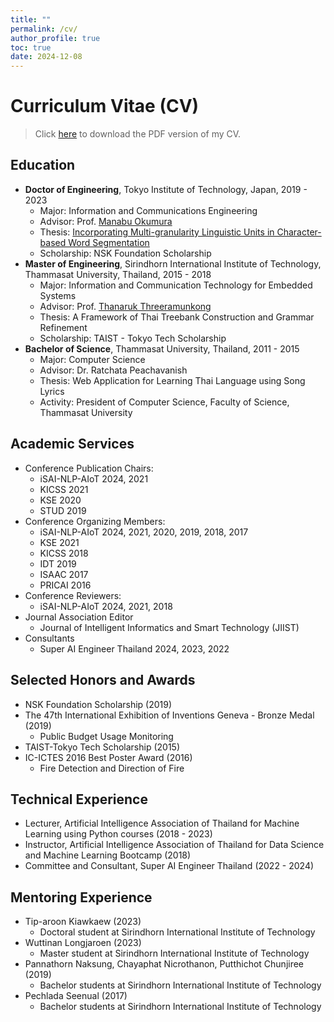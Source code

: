 ```yaml
---
title: ""
permalink: /cv/
author_profile: true
toc: true
date: 2024-12-08
---
```


# Curriculum Vitae (CV)
> Click [here](/assets/files/thodsaporn-chayintr-web-cv.pdf) to download the PDF version of my CV.

## Education
- **Doctor of Engineering**, Tokyo Institute of Technology, Japan, 2019 - 2023
    - Major: Information and Communications Engineering
    - Advisor: Prof. [Manabu Okumura](http://www.lr.pi.titech.ac.jp/~oku/index-e.html)
    - Thesis: [Incorporating Multi-granularity Linguistic Units in Character-based Word Segmentation](https://t2r2.star.titech.ac.jp/cgi-bin/publicationinfo.cgi?q_publication_content_number=CTT100902372)
    - Scholarship: NSK Foundation Scholarship
- **Master of Engineering**, Sirindhorn International Institute of Technology, Thammasat University, Thailand, 2015 - 2018
    - Major: Information and Communication Technology for Embedded Systems
    - Advisor: Prof. [Thanaruk Threeramunkong](https://www.siit.tu.ac.th/page_bx.php?cid=106&cno=58&show=)
    - Thesis: A Framework of Thai Treebank Construction and Grammar Refinement 
    - Scholarship: TAIST - Tokyo Tech Scholarship
- **Bachelor of Science**, Thammasat University, Thailand, 2011 - 2015
    - Major: Computer Science
    - Advisor: Dr. Ratchata Peachavanish
    - Thesis: Web Application for Learning Thai Language using Song Lyrics
    - Activity: President of Computer Science, Faculty of Science, Thammasat University

## Academic Services
- Conference Publication Chairs:
    - iSAI-NLP-AIoT 2024, 2021
    - KICSS 2021
    - KSE 2020
    - STUD 2019
- Conference Organizing Members:
    - iSAI-NLP-AIoT 2024, 2021, 2020, 2019, 2018, 2017
    - KSE 2021
    - KICSS 2018
    - IDT 2019
    - ISAAC 2017
    - PRICAI 2016
- Conference Reviewers:
    - iSAI-NLP-AIoT 2024, 2021, 2018
- Journal Association Editor
    - Journal of Intelligent Informatics and Smart Technology (JIIST)
- Consultants
    - Super AI Engineer Thailand 2024, 2023, 2022

## Selected Honors and Awards
- NSK Foundation Scholarship (2019)
- The 47th International Exhibition of Inventions Geneva - Bronze Medal (2019)
    - Public Budget Usage Monitoring
- TAIST-Tokyo Tech Scholarship (2015)
- IC-ICTES 2016 Best Poster Award (2016)
    - Fire Detection and Direction of Fire

## Technical Experience
- Lecturer, Artificial Intelligence Association of Thailand for Machine Learning using Python courses (2018 - 2023)
- Instructor, Artificial Intelligence Association of Thailand for Data Science and Machine Learning Bootcamp (2018)
- Committee and Consultant, Super AI Engineer Thailand (2022 - 2024)

## Mentoring Experience
- Tip-aroon Kiawkaew (2023)
    - Doctoral student at Sirindhorn International Institute of Technology
- Wuttinan Longjaroen (2023)
    - Master student at Sirindhorn International Institute of Technology
- Pannathorn Naksung, Chayaphat Nicrothanon, Putthichot Chunjiree (2019)
    - Bachelor students at Sirindhorn International Institute of Technology
- Pechlada Seenual (2017)
    - Bachelor students at Sirindhorn International Institute of Technology